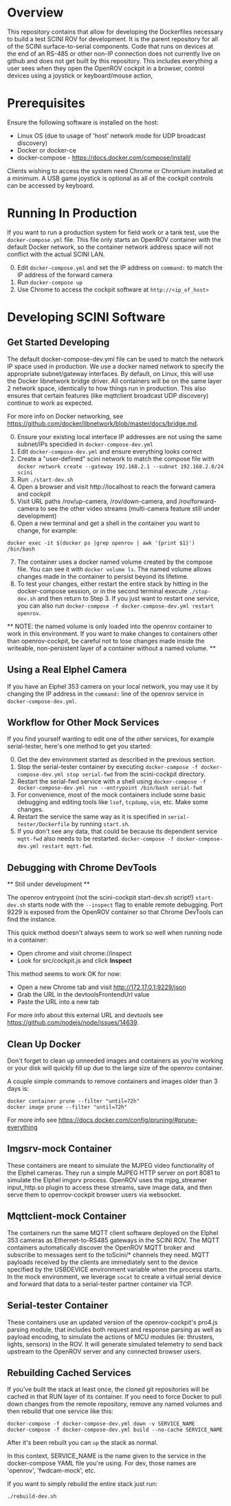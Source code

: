 # Overview

This repository contains that allow for developing the Dockerfiles necessary to build a test SCINI ROV
for development.  It is the parent repository for all of the SCINI surface-to-serial components.  Code that runs on devices at the end of an RS-485 or other non-IP connection does not currently live on github and does not get built by this repository.  This includes everything a user sees when they open the OpenROV cockpit in a browser, control devices using a joystick or keyboard/mouse action,

# Prerequisites

Ensure the following software is installed on the host:

* Linux OS (due to usage of 'host' network mode for UDP broadcast discovery)
* Docker or docker-ce
* docker-compose - https://docs.docker.com/compose/install/

Clients wishing to access the system need Chrome or Chromium installed at a minimum.  A USB game joystick is optional as all of the cockpit controls can be accessed by keyboard.

# Running In Production

If you want to run a production system for field work or a tank test, use the `docker-compose.yml` file.  This file only starts an OpenROV container with the default Docker network, so the container network address space will not conflict with the actual SCINI LAN.

0. Edit `docker-compose.yml` and set the IP address on `command:` to match the IP address of the forward camera
1. Run `docker-compose up`
2. Use Chrome to access the cockpit software at `http://<ip_of_host>`

# Developing SCINI Software

## Get Started Developing

The default docker-compose-dev.yml file can be used to match the network IP space used in production.  We use a docker named network to specify the appropriate subnet/gateway interfaces.  By default, on Linux, this will use the Docker libnetwork bridge driver.  All containers will be on the same layer 2 network space, identically to how things run in production.  This also ensures that certain features (like mqttclient broadcast UDP discovery) continue to work as expected.

For more info on Docker networking, see https://github.com/docker/libnetwork/blob/master/docs/bridge.md.

0. Ensure your existing local interface IP addresses are not using the same subnet/IPs specidied in `docker-compose-dev.yml`
1. Edit `docker-compose-dev.yml` and ensure everything looks correct
2. Create a "user-defined" scini network to match the compose file with
  `docker network create --gateway 192.168.2.1 --subnet 192.168.2.0/24 scini`
3. Run `./start-dev.sh`
4. Open a browser and visit http://localhost to reach the forward camera and cockpit
5. Visit URL paths /rov/up-camera, /rov/down-camera, and /rov/forward-camera to see the other video streams (multi-camera feature still under development)
6. Open a new terminal and get a shell in the container you want to change, for example:

`docker exec -it $(docker ps |grep openrov | awk '{print $1}') /bin/bash`

7. The container uses a docker named volume created by the compose file.  You can see it with `docker volume ls`.  The named volume allows changes made in the container to persist beyond its lifetime.
8. To test your changes, either restart the entire stack by hitting <CTRL-C> in the docker-compose session, or in the second terminal execute `./stop-dev.sh` and then return to Step 3.  If you just want to restart one service, you can also run `docker-compose -f docker-compose-dev.yml restart openrov`.

** NOTE: the named volume is only loaded into the openrov container to work in this environment. If you want to make changes to containers other than openrov-cockpit, be careful not to lose changes made inside the writeable, non-persistent layer of a container without a named volume. **

## Using a Real Elphel Camera

If you have an Elphel 353 camera on your local network, you may use it by changing the IP address in the `command:` line of the openrov service in `docker-compose-dev.yml`.

## Workflow for Other Mock Services

If you find yourself wanting to edit one of the other services, for example serial-tester, here's one method to get you started:

0. Get the dev environment started as described in the previous section.
1. Stop the serial-tester container by executing `docker-compose -f docker-compose-dev.yml stop serial-fwd` from the scini-cockpit directory.
2. Restart the serial-fwd service with a shell using `docker-compose -f docker-compose-dev.yml run --entrypoint /bin/bash serial-fwd`
3. For convenience, most of the mock containers include some basic debugging and editing tools like `lsof`, `tcpdump`, `vim`, etc.  Make some changes.
4. Restart the service the same way as it is specified in `serial-tester/Dockerfile` by running `start.sh`.
5. If you don't see any data, that could be because its dependent service `mqtt-fwd` also needs to be restarted. `docker-compose -f docker-compose-dev.yml restart mqtt-fwd`.

## Debugging with Chrome DevTools

** Still under development **

The openrov entrypoint (not the scini-cockpit start-dev.sh script!) `start-dev.sh` starts node with the `--inspect` flag to enable remote debugging.  Port 9229 is exposed from the OpenROV container so that Chrome DevTools can find the instance.

This quick method doesn't always seem to work so well when running node in a container:

* Open chrome and visit chrome://inspect
* Look for src/cockpit.js and click **Inspect**

This method seems to work OK for now:

* Open a new Chrome tab and visit http://172.17.0.1:9229/json
* Grab the URL in the devtoolsFrontendUrl value
* Paste the URL into a new tab

For more info about this external URL and devtools see https://github.com/nodejs/node/issues/14639.

## Clean Up Docker

Don't forget to clean up unneeded images and containers as you're working or your disk will quickly fill up due to the large size of the openrov container.

A couple simple commands to remove containers and images older than 3 days is:

```
docker container prune --filter "until=72h"
docker image prune --filter "until=72h"
```

For more info see https://docs.docker.com/config/pruning/#prune-everything

## Imgsrv-mock Container

These containers are meant to simulate the MJPEG video functionality of the Elphel cameras.  They run a simple MJPEG HTTP server on port 8081 to simulate the Elphel imgsrv process.  OpenROV uses the mjpg_streamer input_http.so plugin to access these streams, save image data, and then serve them to openrov-cockpit browser users via websocket.

## Mqttclient-mock Container

The containers run the same MQTT client software deployed on the Elphel 353 cameras as Ethernet-to-RS485 gateways in the SCINI ROV.  The MQTT containers automatically discover the OpenROV MQTT broker and subscribe to messages sent to the toScini/* channels they need.  MQTT payloads received by the clients are immediately sent to the device specified by the USBDEVICE environment variable when the process starts.  In the mock environment, we leverage `socat` to create a virtual serial device and forward that data to a serial-tester partner container via TCP.

## Serial-tester Container

These containers use an updated version of the openrov-cockpit's pro4.js parsing module, that includes both request and response parsing as well as payload encoding, to simulate the actions of MCU modules (ie: thrusters, lights, sensors) in the ROV.  It will generate simulated telemetry to send back upstream to the OpenROV server and any connected browser users.

## Rebuilding Cached Services

If you've built the stack at least once, the cloned git repositories will be cached in that RUN layer of its container.  If you need to force Docker to pull down changes from the remote repository, remove any named volumes and then rebuild that one service like this:

```
docker-compose -f docker-compose-dev.yml down -v SERVICE_NAME
docker-compose -f docker-compose-dev.yml build --no-cache SERVICE_NAME
```

After it's been rebuilt you can `up` the stack as normal.

In this context, SERVICE_NAME is the name given to the service in the docker-compose YAML file you're using.  For dev, those names are 'openrov', 'fwdcam-mock', etc.

If you want to simply rebuild the entire stack just run:

`./rebuild-dev.sh`
